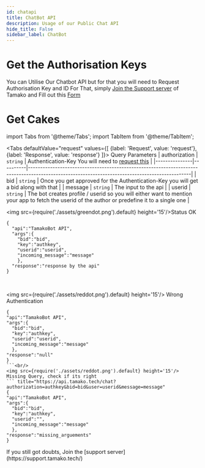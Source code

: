 ```yaml
---
id: chatapi
title: ChatBot API
description: Usage of our Public Chat API
hide_title: False
sidebar_label: ChatBot
---
```

# Get the Authorisation Keys
You can Utilise Our Chatbot API but for that you will need to Request Authorisation Key and ID
For That, simply [Join the Support server](https://support.tamako.tech) of Tamako and Fill out this [Form](https://api.tamako.tech/)

# Get Cakes

import Tabs from '@theme/Tabs';
import TabItem from '@theme/TabItem';

<Tabs
  defaultValue="request"
  values={[
    {label: 'Request', value: 'request'},
    {label: 'Response', value: 'response'}
  ]}>
  <TabItem value="request">Query Parameters
  | authorization | `string` | Authentication-Key You will need to [request this](https://requests.tamako.tech/)                                                              |
|---------------|----------|------------------------------------------------------------------------------------------------------------------------------------------------|
| bid           | `string` | Once you get approved for the Authentication-Key you will get a bid along with that                                                            |
| message       | `string` | The input to the api                                                                                                                           |
| userid        | `string` | The bot creates profile / userid so you will either want to mention your app to fetch the userid of the author or predefine it to a single one |
  </TabItem>

  <TabItem value="response"><img src={require('./assets/greendot.png').default} height='15'/>Status OK
```title="https://api.tamako.tech/chat?authorization=authkey&bid=bid&user=userid&message=message"
{
  "api":"TamakoBot API",
  "args":{
    "bid":"bid",
    "key":"authkey",
    "userid":"userid",
    "incoming_message":"message"
    },
  "response":"response by the api"
}
```
<br/>

<img src={require('./assets/reddot.png').default} height='15'/> Wrong Authentication

```title="https://api.tamako.tech/chat?authorization=authkey&bid=bid&user=userid&message=message"
{
"api":"TamakoBot API",
"args":{
  "bid":"bid",
  "key":"authkey",
  "userid":"userid",
  "incoming_message":"message"
  },
"response":"null"
}
```<br/>
<img src={require('./assets/reddot.png').default} height='15'/> Missing Query, check if its right
``` title="https://api.tamako.tech/chat?authorization=authkey&bid=bid&user=userid&message=message"
{
"api":"TamakoBot API",
"args":{
  "bid":"bid",
  "key":"authkey",
  "userid":"",
  "incoming_message":"message"
  },
"response":"missing_arguements"
}
```
  </TabItem>
</Tabs>
If you still got doubts, Join the [support server](https://support.tamako.tech/)
